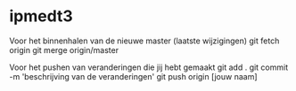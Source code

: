 # ipmedt3

Voor het binnenhalen van de nieuwe master (laatste wijzigingen)
git fetch origin
git merge origin/master

Voor het pushen van veranderingen die jij hebt gemaakt
git add .
git commit -m 'beschrijving van de veranderingen'
git push origin [jouw naam]